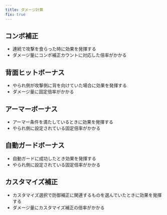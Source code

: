 ```yaml
---
title: ダメージ計算
fix: true
---
```


## コンボ補正
* 連続で攻撃を食らった時に効果を発揮する
* ダメージ量にコンボ補正カウントに対応した倍率がかかる

## 背面ヒットボーナス
* やられ側が攻撃側に背を向けていた場合に効果を発揮する
* ダメージ量に固定倍率がかかる

## アーマーボーナス
* アーマー条件を満たしているときに効果を発揮する
* やられ側に設定されている固定倍率がかかる

## 自動ガードボーナス
* 自動ガードに成功したとき効果を発揮する
* やられ側に設定されている固定倍率がかかる

## カスタマイズ補正
* カスタマイズ選択で防御補正に関連するものを選んでいたときに効果を発揮する
* ダメージ量にカスタマイズ補正の倍率がかかる
